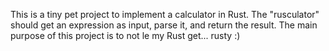 This is a tiny pet project to implement a calculator in Rust. The
"rusculator" should get an expression as input, parse it, and return the
result. The main purpose of this project is to not le my Rust get...
rusty :)
